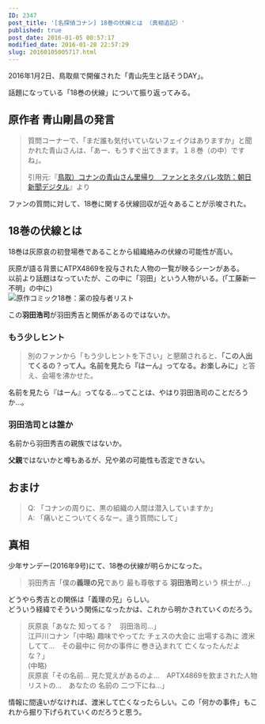 ```yaml
---
ID: 2347
post_title: '[名探偵コナン] 18巻の伏線とは （真相追記）'
published: true
post_date: 2016-01-05 00:57:17
modified_date: 2016-01-28 22:57:29
slug: 20160105005717.html
---
```

<p>2016年1月2日、鳥取県で開催された「青山先生と話そうDAY」。</p>
<p>話題になっている「18巻の伏線」について振り返ってみる。<br />
<!--more--></p>
<h2>原作者 青山剛昌の発言</h2>
<blockquote><p>質問コーナーで、「まだ誰も気付いていないフェイクはありますか」と聞かれた青山さんは、「あー、もうすぐ出てきます。１８巻（の中）ですね」。</p>
<footer>引用元:『<a href="http://www.asahi.com/articles/ASJ124638J12PUUB002.html" target="_blank">鳥取）コナンの青山さん里帰り　ファンとネタバレ攻防：朝日新聞デジタル</a>』より</footer>
</blockquote>
<p>ファンの質問に対して、18巻に関する伏線回収が近々あることが示唆された。</p>
<h2>18巻の伏線とは</h2>
<p>18巻は灰原哀の初登場巻であることから組織絡みの伏線の可能性が高い。</p>
<p>灰原が語る背景にATPX4869を投与された人物の一覧が映るシーンがある。<br />
以前より話題はなっていたが、この中に「羽田」という人物がいる。(「工藤新一　不明」の中に)<br />
<img decoding="async" lazyload="lazy" src="//b.0218.jp/images/conan-no18.png" alt="原作コミック18巻：薬の投与者リスト" /></p>
<p>この<b>羽田浩司</b>が羽田秀吉と関係があるのではないか。</p>
<h3>もう少しヒント</h3>
<blockquote><p>別のファンから「もう少しヒントを下さい」と懇願されると、<b>「この人出てくるの？って人。名前を見たら『はーん』ってなる。お楽しみに」</b>と答え、会場を沸かせた。</p></blockquote>
<p>名前を見たら『はーん』ってなる…ってことは、やはり羽田浩司のことだろうか…。</p>
<h3>羽田浩司とは誰か</h3>
<p>名前から羽田秀吉の親族ではないか。</p>
<p><strong>父親</strong>ではないかと噂もあるが、兄や弟の可能性も否定できない。</p>
<h2>おまけ</h2>
<blockquote><p>
  Q: 「コナンの周りに、黒の組織の人間は潜入していますか」<br />
  A: 「痛いとこついてくるなー。違う質問にして」
</p></blockquote>
<h2>真相</h2>
<p>少年サンデー(2016年9号)にて、18巻の伏線が明らかになった。</p>
<blockquote><p>羽田秀吉「僕の<b>義理の兄</b>であり 最も尊敬する <b>羽田浩司</b>という 棋士が…」</p></blockquote>
<p>どうやら秀吉との関係は「義理の兄」らしい。<br />
どういう経緯でそういう関係になったかは、これから明かされていくのだろう。</p>
<blockquote><p>灰原哀「あなた 知ってる？　羽田浩司…」<br />
江戸川コナン「(中略) 趣味でやってた チェスの大会に 出場する為に 渡米してて…　その最中に 何かの事件に 巻き込まれて 亡くなったんだよな？」<br />
(中略)<br />
灰原哀「その名前… 見た覚えがあるのよ…　APTX4869を飲まされた人物リストの…　あなたの 名前の 二つ下にね…」</p></blockquote>
<p>情報に間違いがなければ、渡米して亡くなったらしい。この「何かの事件」もこれから掘り下げられていくのだろうと思う。</p>